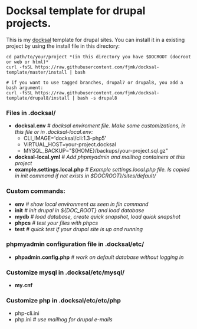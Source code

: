 # Docksal template for drupal projects.

This is my [docksal](http://docksal.readthedocs.io/en/master/) template for drupal sites. You can install it in a existing project by using the install file in this directory:
```
cd path/to/your/project *(in this directory you have $DOCROOT (docroot or web or html)*
curl -fsSL https://raw.githubusercontent.com/fjmk/docksal-template/master/install | bash

# if you want to use tagged branches, drupal7 or drupal8, you add a bash argument:
curl -fsSL https://raw.githubusercontent.com/fjmk/docksal-template/drupal8/install | bash -s drupal8
```


### Files in .docksal/
- **docksal.env** *# docksal enviroment file. Make some customizations, in this file or in .docksal-local.env:*
  - CLI_IMAGE='docksal/cli:1.3-php5'
  - VIRTUAL_HOST=your-project.docksal
  - MYSQL_BACKUP="${HOME}/backups/your-project.sql.gz"
- **docksal-local.yml**    *# Add phpmyadmin and mailhog containers ot this project*
- **example.settings.local.php**    *# Example settings.local.php file. Is copied in init command if not exists in $DOCROOT}/sites/default/*

### Custom commands:
- **env** *# show local environment as seen in fin command*
- **init** *# init drupal in ${DOC_ROOT} and load database*
- **mydb** *# load database, create quick snapshot, load quick snapshot*
- **phpcs** *# test your files with phpcs*
- **test** *# quick test if your drupal site is up and running*

### phpmyadmin configuration file in .docksal/etc/
- **phpadmin.config.php** *# work on default database without logging in*

### Customize mysql in .docksal/etc/mysql/
- **my.cnf**

### Customize php in .docksal/etc/etc/php
- php-cli.ini
- php.ini *# use mailhog for drupal e-mails*
